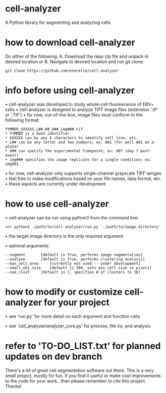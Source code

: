 # cell-analyzer
A Python library for segmenting and analyzing cells


# how to download cell-analyzer
Do either of the following:
A. Download the repo zip file and unpack in desired location
or
B. Navigate to desired location and run git clone:

	git clone https://github.com/esorelle/cell-analyzer


# info before using cell-analyzer
• cell-analyzer was developed to study whole-cell fluorescence of EBV+ cells
• cell-analyzer is designed to analyze TIFF image files (extension '.tif' or '.TIF')
• for now, out-of-the-box, image files must conform to the following format:

	YYMMDD_XXXXXX_L##_##_d##_img###.tif
	• YYMMDD is a date identifier
	• XXXXXX can by any 6 characters to identify cell line, etc.
	• L## can be any letter and two numbers; ex: A01 (for well A01 on a plate)
	• d## can specify the experimental timepoint; ex: d07 (day 7 post-event)
	• img### specifies the image replicate for a single condition; ex: img001

• for now, cell-analyzer only supports single-channel grayscale TIFF iamges
• feel free to make modifications based on your file names, data format, etc.
• these aspects are currently under development


# how to use cell-analyzer
• cell-analyzer can be run using python3 from the command line:
	
	>>> python3 ./path/to/cell-analyzer/run.py './path/to/image_directory'

• the target image directory is the only required argument

• optional arguments:

	--segment		[default is True, performs image segmentation]
	--analyze		[default is True, performs clustering analysis]
	--max_cell_area		[currently not used -- under development]
	--small_obj_size	[default is 300, sets min cell size in pixels]
	--num_clust		[default is 7, specifies # of clusters to ID]



# how to modify or customize cell-analyzer for your project
• see 'run.py' for more detail on each argument and function calls

• see 'cell_analyzer/analyzer_core.py' for process, file i/o, and analysis


# refer to '__TO-DO_LIST__.txt' for planned updates on dev branch


There's a lot of great cell segmentation software out there.
This is a very small project, mostly for fun.
If you find it useful or make cool improvements to the code for your work...then please remember to cite this project. Thanks!
